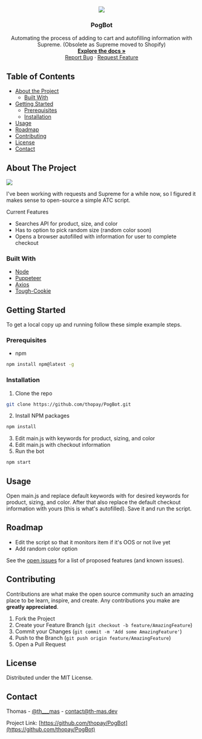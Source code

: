 <!-- PROJECT LOGO -->
<br />
<p align="center">
  <img src="https://media.discordapp.net/attachments/562041975797317643/761764121627852830/pogbotshadow.png?width=256&height=256">
  <h3 align="center">PogBot</h3>

  <p align="center">
    Automating the process of adding to cart and autofilling information with Supreme. (Obsolete as Supreme moved to Shopify)
    <br />
    <a href="https://github.com/thopay/PogBot"><strong>Explore the docs »</strong></a>
    <br />
    <a href="https://github.com/thopay/PogBot">Report Bug</a>
    ·
    <a href="https://github.com/thopay/PogBot">Request Feature</a>
  </p>
</p>



<!-- TABLE OF CONTENTS -->
## Table of Contents

* [About the Project](#about-the-project)
  * [Built With](#built-with)
* [Getting Started](#getting-started)
  * [Prerequisites](#prerequisites)
  * [Installation](#installation)
* [Usage](#usage)
* [Roadmap](#roadmap)
* [Contributing](#contributing)
* [License](#license)
* [Contact](#contact)



<!-- ABOUT THE PROJECT -->
## About The Project

<img src="https://media.discordapp.net/attachments/562041975797317643/761773171346374676/carbon_3.png?width=960&height=496">

I've been working with requests and Supreme for a while now, so I figured it makes sense to open-source a simple ATC script.

Current Features
* Searches API for product, size, and color
* Has to option to pick random size (random color soon)
* Opens a browser autofilled with information for user to complete checkout

### Built With
* [Node](https://nodejs.org/)
* [Puppeteer](https://github.com/puppeteer/puppeteer)
* [Axios](https://github.com/axios/axios)
* [Tough-Cookie](https://github.com/salesforce/tough-cookie)

<!-- GETTING STARTED -->
## Getting Started

To get a local copy up and running follow these simple example steps.

### Prerequisites

* npm
```sh
npm install npm@latest -g
```

### Installation

1. Clone the repo
```sh
git clone https://github.com/thopay/PogBot.git
```
2. Install NPM packages
```sh
npm install
```
3. Edit main.js with keywords for product, sizing, and color
4. Edit main.js with checkout information
5. Run the bot
```sh
npm start
```



<!-- USAGE EXAMPLES -->
## Usage

Open main.js and replace default keywords with for desired keywords for product, sizing, and color.
After that also replace the default checkout information with yours (this is what's autofilled).
Save it and run the script.

<!-- ROADMAP -->
## Roadmap

* Edit the script so that it monitors item if it's OOS or not live yet
* Add random color option

See the [open issues](https://github.com/thopay/PogBot/issues) for a list of proposed features (and known issues).



<!-- CONTRIBUTING -->
## Contributing

Contributions are what make the open source community such an amazing place to be learn, inspire, and create. Any contributions you make are **greatly appreciated**.

1. Fork the Project
2. Create your Feature Branch (`git checkout -b feature/AmazingFeature`)
3. Commit your Changes (`git commit -m 'Add some AmazingFeature'`)
4. Push to the Branch (`git push origin feature/AmazingFeature`)
5. Open a Pull Request



<!-- LICENSE -->
## License

Distributed under the MIT License.



<!-- CONTACT -->
## Contact

Thomas - [@th___mas](https://twitter.com/th___mas) - contact@th-mas.dev 

Project Link: [https://github.com/thopay/PogBot](https://github.com/thopay/PogBot)
